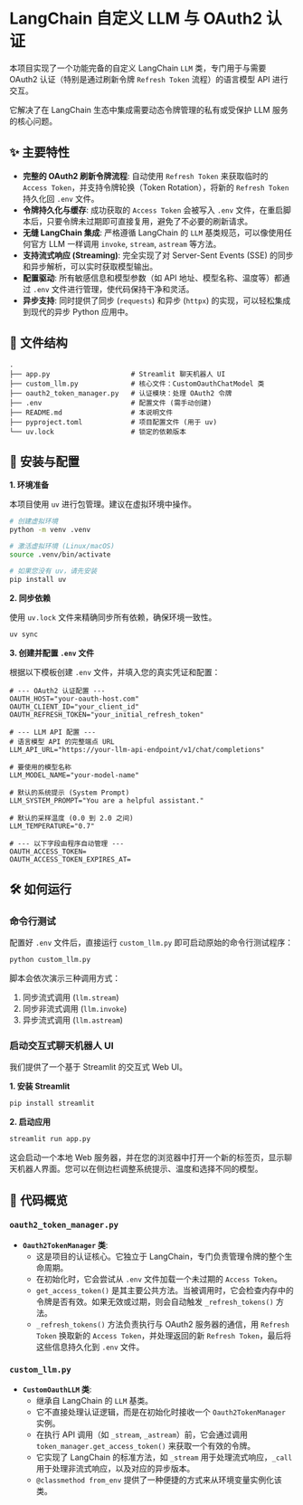 # LangChain 自定义 LLM 与 OAuth2 认证

本项目实现了一个功能完备的自定义 LangChain `LLM` 类，专门用于与需要 OAuth2 认证（特别是通过刷新令牌 `Refresh Token` 流程）的语言模型 API 进行交互。

它解决了在 LangChain 生态中集成需要动态令牌管理的私有或受保护 LLM 服务的核心问题。

## ✨ 主要特性

- **完整的 OAuth2 刷新令牌流程**: 自动使用 `Refresh Token` 来获取临时的 `Access Token`，并支持令牌轮换（Token Rotation），将新的 `Refresh Token` 持久化回 `.env` 文件。
- **令牌持久化与缓存**: 成功获取的 `Access Token` 会被写入 `.env` 文件，在重启脚本后，只要令牌未过期即可直接复用，避免了不必要的刷新请求。
- **无缝 LangChain 集成**: 严格遵循 LangChain 的 `LLM` 基类规范，可以像使用任何官方 LLM 一样调用 `invoke`, `stream`, `astream` 等方法。
- **支持流式响应 (Streaming)**: 完全实现了对 Server-Sent Events (SSE) 的同步和异步解析，可以实时获取模型输出。
- **配置驱动**: 所有敏感信息和模型参数（如 API 地址、模型名称、温度等）都通过 `.env` 文件进行管理，使代码保持干净和灵活。
- **异步支持**: 同时提供了同步 (`requests`) 和异步 (`httpx`) 的实现，可以轻松集成到现代的异步 Python 应用中。

## 📂 文件结构

```
.
├── app.py                    # Streamlit 聊天机器人 UI
├── custom_llm.py             # 核心文件：CustomOauthChatModel 类
├── oauth2_token_manager.py   # 认证模块：处理 OAuth2 令牌
├── .env                      # 配置文件 (需手动创建)
├── README.md                 # 本说明文件
├── pyproject.toml            # 项目配置文件 (用于 uv)
└── uv.lock                   # 锁定的依赖版本
```

## 🚀 安装与配置

**1. 环境准备**

本项目使用 `uv` 进行包管理。建议在虚拟环境中操作。

```bash
# 创建虚拟环境
python -m venv .venv

# 激活虚拟环境 (Linux/macOS)
source .venv/bin/activate

# 如果您没有 uv，请先安装
pip install uv
```

**2. 同步依赖**

使用 `uv.lock` 文件来精确同步所有依赖，确保环境一致性。

```bash
uv sync
```

**3. 创建并配置 `.env` 文件**

根据以下模板创建 `.env` 文件，并填入您的真实凭证和配置：

```dotenv
# --- OAuth2 认证配置 ---
OAUTH_HOST="your-oauth-host.com"
OAUTH_CLIENT_ID="your_client_id"
OAUTH_REFRESH_TOKEN="your_initial_refresh_token"

# --- LLM API 配置 ---
# 语言模型 API 的完整端点 URL
LLM_API_URL="https://your-llm-api-endpoint/v1/chat/completions"

# 要使用的模型名称
LLM_MODEL_NAME="your-model-name"

# 默认的系统提示 (System Prompt)
LLM_SYSTEM_PROMPT="You are a helpful assistant."

# 默认的采样温度 (0.0 到 2.0 之间)
LLM_TEMPERATURE="0.7"

# --- 以下字段由程序自动管理 ---
OAUTH_ACCESS_TOKEN=
OAUTH_ACCESS_TOKEN_EXPIRES_AT=
```

## 🛠️ 如何运行

### 命令行测试

配置好 `.env` 文件后，直接运行 `custom_llm.py` 即可启动原始的命令行测试程序：

```bash
python custom_llm.py
```

脚本会依次演示三种调用方式：
1.  同步流式调用 (`llm.stream`)
2.  同步非流式调用 (`llm.invoke`)
3.  异步流式调用 (`llm.astream`)

### 启动交互式聊天机器人 UI

我们提供了一个基于 Streamlit 的交互式 Web UI。

**1. 安装 Streamlit**

```bash
pip install streamlit
```

**2. 启动应用**

```bash
streamlit run app.py
```

这会启动一个本地 Web 服务器，并在您的浏览器中打开一个新的标签页，显示聊天机器人界面。您可以在侧边栏调整系统提示、温度和选择不同的模型。

## 🤖 代码概览

### `oauth2_token_manager.py`

- **`Oauth2TokenManager` 类**:
  - 这是项目的认证核心。它独立于 LangChain，专门负责管理令牌的整个生命周期。
  - 在初始化时，它会尝试从 `.env` 文件加载一个未过期的 `Access Token`。
  - `get_access_token()` 是其主要公共方法。当被调用时，它会检查内存中的令牌是否有效。如果无效或过期，则会自动触发 `_refresh_tokens()` 方法。
  - `_refresh_tokens()` 方法负责执行与 OAuth2 服务器的通信，用 `Refresh Token` 换取新的 `Access Token`，并处理返回的新 `Refresh Token`，最后将这些信息持久化到 `.env` 文件。

### `custom_llm.py`

- **`CustomOauthLLM` 类**:
  - 继承自 LangChain 的 `LLM` 基类。
  - 它不直接处理认证逻辑，而是在初始化时接收一个 `Oauth2TokenManager` 实例。
  - 在执行 API 调用（如 `_stream`, `_astream`）前，它会通过调用 `token_manager.get_access_token()` 来获取一个有效的令牌。
  - 它实现了 LangChain 的标准方法，如 `_stream` 用于处理流式响应，`_call` 用于处理非流式响应，以及对应的异步版本。
  - `@classmethod from_env` 提供了一种便捷的方式来从环境变量实例化该类。
